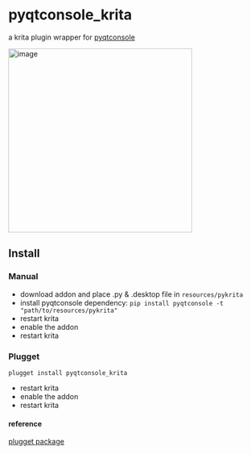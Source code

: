 # pyqtconsole_krita

a krita plugin wrapper for [pyqtconsole](https://github.com/pyqtconsole/pyqtconsole)

<img width="365" alt="image" src="https://user-images.githubusercontent.com/3758308/227661432-b265b44b-7d36-4ad9-9523-47381caa4d03.png">

## Install
### Manual
- download addon and place .py & .desktop file in `resources/pykrita`
- install pyqtconsole dependency: `pip install pyqtconsole -t "path/to/resources/pykrita"` 
- restart krita
- enable the addon
- restart krita

### Plugget
```
plugget install pyqtconsole_krita
```
- restart krita
- enable the addon
- restart krita

#### reference

[plugget package](https://github.com/hannesdelbeke/plugget-pkgs/blob/main/krita/pyqtconsole_krita/latest.json)
